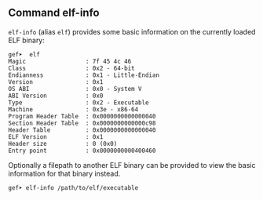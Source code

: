 ## Command elf-info ##

`elf-info` (alias `elf`) provides some basic information on the currently
loaded ELF binary:

```
gef➤  elf
Magic                 : 7f 45 4c 46
Class                 : 0x2 - 64-bit
Endianness            : 0x1 - Little-Endian
Version               : 0x1
OS ABI                : 0x0 - System V
ABI Version           : 0x0
Type                  : 0x2 - Executable
Machine               : 0x3e - x86-64
Program Header Table  : 0x0000000000000040
Section Header Table  : 0x0000000000000c98
Header Table          : 0x0000000000000040
ELF Version           : 0x1
Header size           : 0 (0x0)
Entry point           : 0x0000000000400460
```

Optionally a filepath to another ELF binary can be provided to view the basic
information for that binary instead.

```
gef➤ elf-info /path/to/elf/executable
```
